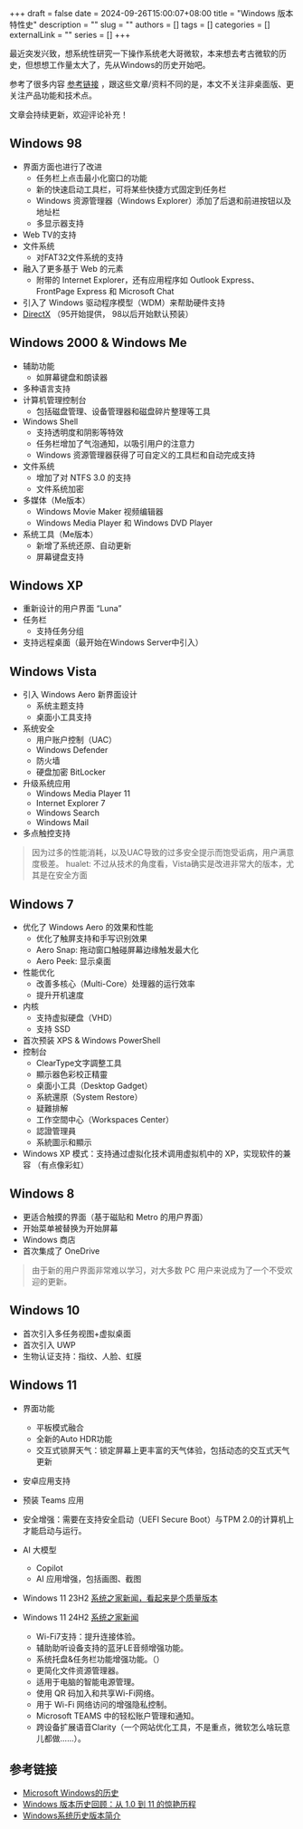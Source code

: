 +++
draft = false
date = 2024-09-26T15:00:07+08:00
title = "Windows 版本特性史"
description = ""
slug = ""
authors = []
tags = []
categories = []
externalLink = ""
series = []
+++

最近突发兴致，想系统性研究一下操作系统老大哥微软，本来想去考古微软的历史，但想想工作量太大了，先从Windows的历史开始吧。

参考了很多内容 [参考链接](##参考链接) ，跟这些文章/资料不同的是，本文不关注非桌面版、更关注产品功能和技术点。

文章会持续更新，欢迎评论补充！



## Windows 98

- 界面方面也进行了改进
    - 任务栏上点击最小化窗口的功能
    - 新的快速启动工具栏，可将某些快捷方式固定到任务栏
    - Windows 资源管理器（Windows Explorer）添加了后退和前进按钮以及地址栏
    - 多显示器支持
- Web TV的支持
- 文件系统
    - 对FAT32文件系统的支持
- 融入了更多基于 Web 的元素
    - 附带的 Internet Explorer，还有应用程序如 Outlook Express、FrontPage Express 和 Microsoft Chat
- 引入了 Windows 驱动程序模型（WDM）来帮助硬件支持
- [DirectX](https://en.wikipedia.org/wiki/DirectX) （95开始提供， 98以后开始默认预装）

## Windows 2000 & Windows Me

- 辅助功能
    - 如屏幕键盘和朗读器
- 多种语言支持
- 计算机管理控制台
    - 包括磁盘管理、设备管理器和磁盘碎片整理等工具
- Windows Shell
    - 支持透明度和阴影等特效
    - 任务栏增加了气泡通知，以吸引用户的注意力
    - Windows 资源管理器获得了可自定义的工具栏和自动完成支持
- 文件系统
    - 增加了对 NTFS 3.0 的支持
    - 文件系统加密
- 多媒体（Me版本）
    - Windows Movie Maker 视频编辑器
    -  Windows Media Player 和 Windows DVD Player
- 系统工具（Me版本）
    - 新增了系统还原、自动更新
    - 屏幕键盘支持

## Windows XP

- 重新设计的用户界面 “Luna”
- 任务栏
    - 支持任务分组
- 支持远程桌面（最开始在Windows Server中引入）

## Windows Vista

- 引入 Windows Aero 新界面设计
    - 系统主题支持
    - 桌面小工具支持
- 系统安全
    - 用户账户控制（UAC）
    - Windows Defender
    - 防火墙
    - 硬盘加密 BitLocker
- 升级系统应用
    - Windows Media Player 11
    - Internet Explorer 7
    - Windows Search
    - Windows Mail
- 多点触控支持

> 因为过多的性能消耗，以及UAC导致的过多安全提示而饱受诟病，用户满意度极差。
> hualet: 不过从技术的角度看，Vista确实是改进非常大的版本，尤其是在安全方面

## Windows 7

- 优化了 Windows Aero 的效果和性能
    - 优化了触屏支持和手写识别效果
    - Aero Snap: 拖动窗口触碰屏幕边缘触发最大化
    - Aero Peek: 显示桌面
- 性能优化
    - 改善多核心（Multi-Core）处理器的运行效率
    - 提升开机速度
- 内核
    - 支持虚拟硬盘（VHD）
    - 支持 SSD
- 首次预装 XPS & Windows PowerShell
- 控制台
    - ClearType文字調整工具
    - 顯示器色彩校正精靈
    - 桌面小工具（Desktop Gadget）
    - 系統還原（System Restore）
    - 疑難排解
    - 工作空間中心（Workspaces Center）
    - 認證管理員
    - 系統圖示和顯示
- Windows XP 模式：支持通过虚拟化技术调用虚拟机中的 XP，实现软件的兼容 （有点像彩虹）

## Windows 8

- 更适合触摸的界面（基于磁贴和 Metro 的用户界面）
- 开始菜单被替换为开始屏幕
- Windows 商店
- 首次集成了 OneDrive

> 由于新的用户界面非常难以学习，对大多数 PC 用户来说成为了一个不受欢迎的更新。

## Windows 10

- 首次引入多任务视图+虚拟桌面
- 首次引入 UWP
- 生物认证支持：指纹、人脸、虹膜

## Windows 11

- 界面功能
    - 平板模式融合
    - 全新的Auto HDR功能
    - 交互式锁屏天气：锁定屏幕上更丰富的天气体验，包括动态的交互式天气更新
- 安卓应用支持
- 预装 Teams 应用
- 安全增强：需要在支持安全启动（UEFI Secure Boot）与TPM 2.0的计算机上才能启动与运行。
- AI 大模型
    - Copilot
    - AI 应用增强，包括画图、截图

- Windows 11 23H2 [系统之家新闻，看起来是个质量版本](https://www.xitongzhijia.net/win11/234531.html)

- Windows 11 24H2  [系统之家新闻](https://www.xitongzhijia.net/win11/299294.html)
    - Wi-Fi7支持：提升连接体验。
    - 辅助助听设备支持的蓝牙LE音频增强功能。
    - 系统托盘&任务栏功能增强功能。（）
    - 更简化文件资源管理器。
    - 适用于电脑的智能电源管理。
    - 使用 QR 码加入和共享Wi-Fi网络。
    - 用于 Wi-Fi 网络访问的增强隐私控制。
    - Microsoft TEAMS 中的轻松账户管理和通知。
    - 跨设备扩展语音Clarity（一个网站优化工具，不是重点，微软怎么啥玩意儿都做……）。



## 参考链接

- [Microsoft Windows的历史](https://zh.wikipedia.org/zh-cn/Microsoft_Windows%E7%9A%84%E5%8E%86%E5%8F%B2)
- [Windows 版本历史回顾：从 1.0 到 11 的惊艳历程](https://www.sysgeek.cn/windows-version-history/)
- [Windows系统历史版本简介](https://blog.csdn.net/qq_44794321/article/details/127279796)
